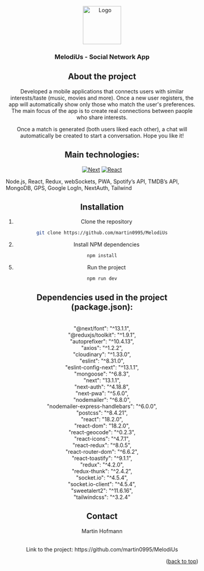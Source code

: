 <!-- PROJECT LOGO -->
<br />
<div align="center">
  <a href="https://github.com/martin0995/MelodiUs">
    <img src="https://img.freepik.com/free-icon/dj-lover_318-49361.jpg" alt="Logo" width="100" height="100">
  </a>

  <h3 align="center">MelodiUs - Social Network App</h3>

<!-- ABOUT THE PROJECT -->
## About the project

Developed a mobile applications that connects users with similar interests/taste (music, movies and more). Once a new user registers, the app will automatically show only those who match the user's preferences. The main focus of the app is to create real connections between paople who share interests.
  
 Once a match is generated (both users liked each other), a chat will automatically be created to start a conversation. Hope you like it!

## Main technologies:

 [![Next][Next.js]][Next-url]
 [![React][React.js]][React-url]


  <div>
   <p align="left"> Node.js, React, Redux, webSockets, PWA, Spotify’s API, TMDB’s API, MongoDB, GPS, Google LogIn, NextAuth, Tailwind</p>
    
  </div>
  
  

<!-- GETTING STARTED -->

## Installation

   1. Clone the repository
   ```sh
   git clone https://github.com/martin0995/MelodiUs
   ```
   2. Install NPM dependencies
   ```sh
   npm install
   ```
  5. Run the project
   ```sh
  npm run dev
   ```
   
   
   ## Dependencies used in the project (package.json):
  
 
  <br />
    "@next/font": "^13.1.1",<br />
    "@reduxjs/toolkit": "^1.9.1",<br />
    "autoprefixer": "^10.4.13",<br />
    "axios": "^1.2.2",<br />
    "cloudinary": "^1.33.0",<br />
    "eslint": "^8.31.0",<br />
    "eslint-config-next": "^13.1.1",<br />
    "mongoose": "^6.8.3",<br />
    "next": "13.1.1",<br />
    "next-auth": "^4.18.8",<br />
    "next-pwa": "^5.6.0",<br />
    "nodemailer": "^6.8.0",<br />
    "nodemailer-express-handlebars": "^6.0.0",<br />
    "postcss": "^8.4.21",<br />
    "react": "18.2.0",<br />
    "react-dom": "18.2.0",<br />
    "react-geocode": "^0.2.3",<br />
    "react-icons": "^4.7.1",<br />
    "react-redux": "^8.0.5",<br />
    "react-router-dom": "^6.6.2",<br />
    "react-toastify": "^9.1.1",<br />
    "redux": "^4.2.0",<br />
    "redux-thunk": "^2.4.2",<br />
    "socket.io": "^4.5.4",<br />
    "socket.io-client": "^4.5.4",<br />
    "sweetalert2": "^11.6.16",<br />
    "tailwindcss": "^3.2.4"<br />



<!-- CONTACT -->
## Contact


  Martin Hofmann
  
  
  <br>
Link to the project: https://github.com/martin0995/MelodiUs

<p align="right">(<a href="#readme-top">back to top</a>)</p>






<!-- MARKDOWN LINKS & IMAGES -->
<!-- https://www.markdownguide.org/basic-syntax/#reference-style-links -->
[contributors-shield]: https://img.shields.io/github/contributors/othneildrew/Best-README-Template.svg?style=for-the-badge
[contributors-url]: https://github.com/othneildrew/Best-README-Template/graphs/contributors
[forks-shield]: https://img.shields.io/github/forks/othneildrew/Best-README-Template.svg?style=for-the-badge
[forks-url]: https://github.com/othneildrew/Best-README-Template/network/members
[stars-shield]: https://img.shields.io/github/stars/othneildrew/Best-README-Template.svg?style=for-the-badge
[stars-url]: https://github.com/othneildrew/Best-README-Template/stargazers
[issues-shield]: https://img.shields.io/github/issues/othneildrew/Best-README-Template.svg?style=for-the-badge
[issues-url]: https://github.com/othneildrew/Best-README-Template/issues
[license-shield]: https://img.shields.io/github/license/othneildrew/Best-README-Template.svg?style=for-the-badge
[license-url]: https://github.com/othneildrew/Best-README-Template/blob/master/LICENSE.txt
[linkedin-shield]: https://img.shields.io/badge/-LinkedIn-black.svg?style=for-the-badge&logo=linkedin&colorB=555
[linkedin-url]: https://linkedin.com/in/othneildrew
[product-screenshot]: images/screenshot.png
[React.js]: https://img.shields.io/badge/React-20232A?style=for-the-badge&logo=react&logoColor=61DAFB
[React-url]: https://reactjs.org/
[Next.js]: https://img.shields.io/badge/next.js-000000?style=for-the-badge&logo=nextdotjs&logoColor=white
[Next-url]: https://nextjs.org/
  
  

